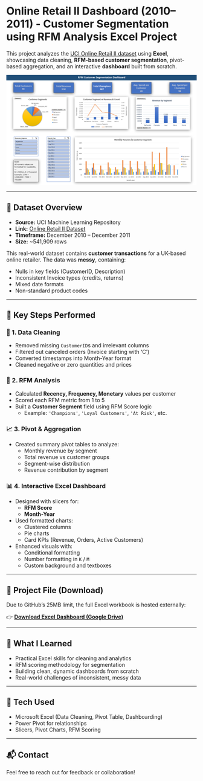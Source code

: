 # Online Retail II Dashboard (2010–2011) - Customer Segmentation using RFM Analysis Excel Project 

This project analyzes the [UCI Online Retail II dataset](https://archive.ics.uci.edu/ml/datasets/Online+Retail+II) using **Excel**, showcasing data cleaning, **RFM-based customer segmentation**, pivot-based aggregation, and an interactive **dashboard** built from scratch.

![Dashboard Screenshot](Dashboard/Dashboard.png)

---

## 🧾 Dataset Overview

- **Source:** UCI Machine Learning Repository  
- **Link:** [Online Retail II Dataset](https://archive.ics.uci.edu/ml/datasets/Online+Retail+II)  
- **Timeframe:** December 2010 – December 2011  
- **Size:** ~541,909 rows

This real-world dataset contains **customer transactions** for a UK-based online retailer. The data was **messy**, containing:
- Nulls in key fields (CustomerID, Description)
- Inconsistent Invoice types (credits, returns)
- Mixed date formats
- Non-standard product codes

---

## 🧹 Key Steps Performed

### 🧼 1. Data Cleaning
- Removed missing `CustomerID`s and irrelevant columns
- Filtered out canceled orders (Invoice starting with ‘C’)
- Converted timestamps into Month-Year format
- Cleaned negative or zero quantities and prices

### 🧮 2. RFM Analysis
- Calculated **Recency, Frequency, Monetary** values per customer
- Scored each RFM metric from 1 to 5
- Built a **Customer Segment** field using RFM Score logic
    - Example: `'Champions'`, `'Loyal Customers'`, `'At Risk'`, etc.

### 📈 3. Pivot & Aggregation
- Created summary pivot tables to analyze:
  - Monthly revenue by segment
  - Total revenue vs customer groups
  - Segment-wise distribution
  - Revenue contribution by segment

### 📊 4. Interactive Excel Dashboard
- Designed with slicers for:
  - **RFM Score**
  - **Month-Year**
- Used formatted charts:
  - Clustered columns
  - Pie charts
  - Card KPIs (Revenue, Orders, Active Customers)
- Enhanced visuals with:
  - Conditional formatting
  - Number formatting in `K` / `M`
  - Custom background and textboxes

---

## 📄 Project File (Download)

Due to GitHub’s 25MB limit, the full Excel workbook is hosted externally:

👉 [**Download Excel Dashboard (Google Drive)**](https://drive.google.com/drive/folders/1Ypa5kyDIvc1-Yh0_KyB4SjnUjmxrYvZI?usp=sharing)

---

## 🧠 What I Learned
- Practical Excel skills for cleaning and analytics
- RFM scoring methodology for segmentation
- Building clean, dynamic dashboards from scratch
- Real-world challenges of inconsistent, messy data

---

## 🚀 Tech Used
- Microsoft Excel (Data Cleaning, Pivot Table, Dashboarding)
- Power Pivot for relationships
- Slicers, Pivot Charts, RFM Scoring

---

## 📬 Contact
Feel free to reach out for feedback or collaboration!

